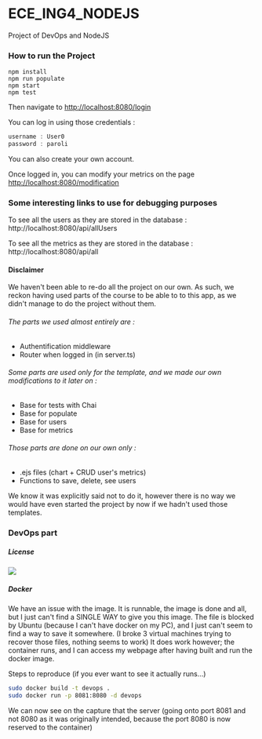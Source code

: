 # ECE_ING4_NODEJS
Project of DevOps and NodeJS



### How to run the Project

```shell
npm install
npm run populate
npm start 
npm test
```

Then navigate to [http://localhost:8080/login]()

You can log in using those credentials :

```javascript
username : User0
password : paroli
```

You can also create your own account.

Once logged in, you can modify your metrics on the page  [http://localhost:8080/modification]()

### Some interesting links to use for debugging purposes

To see all the users as they are stored in the database : http://localhost:8080/api/allUsers 

To see all the metrics as they are stored in the database : http://localhost:8080/api/all



#### Disclaimer

We haven't been able to re-do all the project on our own. As such, we reckon having used parts of the course to be able to to this app, as we didn't manage to do the project without them.

###### The parts we used almost entirely are :

- Authentification middleware
- Router when logged in (in server.ts)

###### Some parts are used only for the template, and we made our own modifications to it later on :

- Base for tests with Chai
- Base for populate
- Base for users
- Base for metrics

###### Those parts are done on our own only :

- .ejs files (chart + CRUD user's metrics)
- Functions to save, delete, see users

We know it was explicitly said not to do it, however there is no way we would have even started the project by now if we hadn't used those templates.

### DevOps part 

##### License

![](https://travis-ci.com/Azorlebleu/ECE_ING4_NODEJS.svg?branch=master)



##### Docker

We have an issue with the image. It is runnable, the image is done and all, but I just can't find a SINGLE WAY to give you this image. The file is blocked by Ubuntu (because I can't have docker on my PC), and I just can't seem to find a way to save it somewhere. (I broke 3 virtual machines trying to recover those files, nothing seems to work)
It does work however; the container runs, and I can access my webpage after having built and run the docker image.

Steps to reproduce (if you ever want to see it actually runs...)

```bash
sudo docker build -t devops .
sudo docker run -p 8081:8080 -d devops
```

We can now see on the capture that the server (going onto port 8081 and not 8080 as it was originally intended, because the port 8080 is now reserved to the container)



